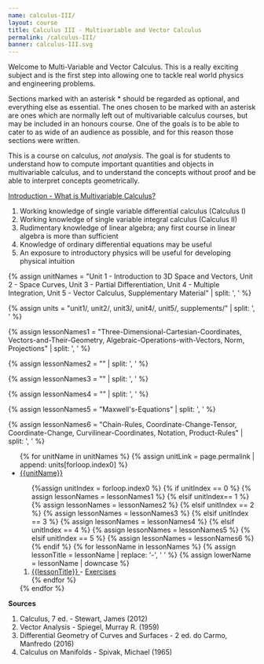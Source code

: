 ```yaml
---
name: calculus-III/
layout: course
title: Calculus III - Multivariable and Vector Calculus
permalink: /calculus-III/
banner: calculus-III.svg
---
```


Welcome to Multi-Variable and Vector Calculus. This is a really exciting subject and is the first step into allowing one to tackle real world physics and engineering problems. 

Sections marked with an asterisk * should be regarded as optional, and everything else as essential. The ones chosen to be marked with an asterisk are ones which are normally left out of multivariable calculus courses, but may be included in an honours course. One of the goals is to be able to cater to as wide of an audience as possible, and for this reason those sections were written.

This is a course on calculus, *not analysis*. The goal is for students to understand how to compute important quantities and objects in multivariable calculus, and to understand the concepts without proof and be able to interpret concepts geometrically.

<a class="page-link" href="/calculus-III/introduction"> Introduction - What is Multivariable Calculus? </a>

1. Working knowledge of single variable differential calculus (Calculus I)
2. Working knowledge of single variable integral calculus (Calculus II) 
3. Rudimentary knowledge of linear algebra; any first course in linear algebra is more than sufficient
4. Knowledge of ordinary differential equations may be useful
5. An exposure to introductory physics will be useful for developing physical intuition

{% assign unitNames = "Unit 1 - Introduction to 3D Space and Vectors, Unit 2 - Space Curves, Unit 3 - Partial Differentiation, Unit 4 - Multiple Integration, Unit 5 - Vector Calculus, Supplementary Material" | split: ', ' %}

{% assign units = "unit1/, unit2/, unit3/, unit4/, unit5/, supplements/" | split: ', ' %}

{% assign lessonNames1 = "Three-Dimensional-Cartesian-Coordinates, Vectors-and-Their-Geometry, Algebraic-Operations-with-Vectors, Norm, Projections" | split: ', ' %}

{% assign lessonNames2 = "" | split: ', ' %}

{% assign lessonNames3 = "" | split: ', ' %}

{% assign lessonNames4 = "" | split: ', ' %}

{% assign lessonNames5 = "Maxwell's-Equations" | split: ', ' %}

{% assign lessonNames6 = "Chain-Rules, Coordinate-Change-Tensor, Coordinate-Change, Curvilinear-Coordinates, Notation, Product-Rules" | split: ', ' %}

<ul>
{% for unitName in unitNames %}
{% assign unitLink = page.permalink | append: units[forloop.index0] %}
<li>  <a class="page-link" href="{{unitLink}}"> {{unitName}} </a> </li>
<ol> {%assign unitIndex = forloop.index0 %}
{% if unitIndex == 0 %} {% assign lessonNames = lessonNames1 %}
{% elsif unitIndex== 1 %}  {% assign lessonNames = lessonNames2 %}
{% elsif unitIndex == 2 %}  {% assign lessonNames = lessonNames3 %}
{% elsif unitIndex == 3 %}  {% assign lessonNames = lessonNames4 %}
{% elsif unitIndex == 4 %}  {% assign lessonNames = lessonNames5 %}
{% elsif unitIndex == 5 %}  {% assign lessonNames = lessonNames6 %}
{% endif %}
{% for lessonName in lessonNames %}
{% assign lessonTitle = lessonName | replace:  '-', ' ' %}
{% assign lowerName = lessonName | downcase %}
<li> <a class = "page-link" href = "{{ lowerName | prepend: units[unitIndex] | prepend: current_page.permalink }}"> {{lessonTitle}} </a> - <a class = "page-link" href = "{{ lowerName | prepend: units[unitIndex] | prepend: current_page.permalink | append: "-exercises" }}"> Exercises </a> </li>
{% endfor %}
</ol>
{% endfor %}
</ul>

**Sources**

1. Calculus, 7 ed. - Stewart, James (2012)
2. Vector Analysis - Spiegel, Murray R. (1959)
3. Differential Geometry of Curves and Surfaces - 2 ed. do Carmo, Manfredo (2016)
4. Calculus on Manifolds - Spivak, Michael (1965)
